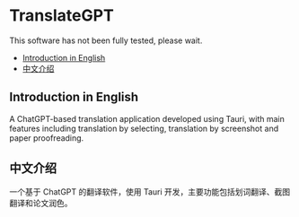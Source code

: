 # TranslateGPT
This software has not been fully tested, please wait.
+ [Introduction in English](#introduction-in-english)
+ [中文介绍](#中文介绍)


## Introduction in English
A ChatGPT-based translation application developed using Tauri, with main features including translation by selecting, translation by screenshot and paper proofreading.

## 中文介绍
一个基于 ChatGPT 的翻译软件，使用 Tauri 开发，主要功能包括划词翻译、截图翻译和论文润色。
